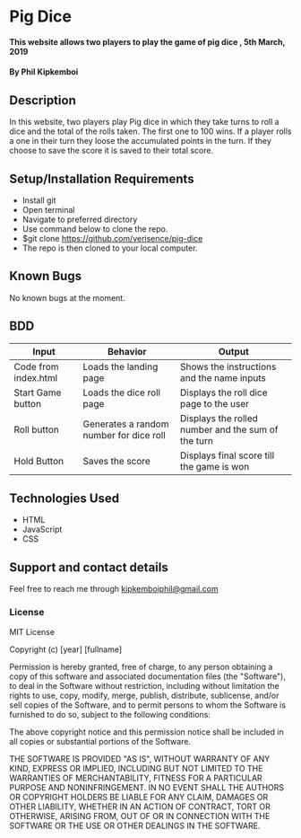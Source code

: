 # Pig Dice
#### This website allows two players to play the game of pig dice , 5th March, 2019
#### By **Phil Kipkemboi**
## Description
In this website, two players play Pig dice in which they take turns to roll a dice and the total of the rolls taken. The first one to 100 wins. If a player rolls a one in their turn they loose the accumulated points in the turn. If they choose to save the score it is saved to their total score.
## Setup/Installation Requirements
* Install git
* Open terminal
* Navigate to preferred directory
* Use command below to clone the repo.
* $git clone https://github.com/verisence/pig-dice
* The repo is then cloned to your local computer.
## Known Bugs
No known bugs at the moment.
## BDD
| Input                | Behavior                                | Output                                             |
|----------------------|-----------------------------------------|----------------------------------------------------|
| Code from index.html | Loads the landing page                  | Shows the instructions and the name inputs         |
| Start Game button    | Loads the dice roll page                | Displays the roll dice page to the user            |
| Roll button          | Generates a random number for dice roll | Displays the rolled number and the sum of the turn |
| Hold Button          | Saves the score                         | Displays final score till the game is won          |
## Technologies Used
* HTML
* JavaScript
* CSS
## Support and contact details
Feel free to reach me through kipkemboiphil@gmail.com
### License
MIT License

Copyright (c) [year] [fullname]

Permission is hereby granted, free of charge, to any person obtaining a copy
of this software and associated documentation files (the "Software"), to deal
in the Software without restriction, including without limitation the rights
to use, copy, modify, merge, publish, distribute, sublicense, and/or sell
copies of the Software, and to permit persons to whom the Software is
furnished to do so, subject to the following conditions:

The above copyright notice and this permission notice shall be included in all
copies or substantial portions of the Software.

THE SOFTWARE IS PROVIDED "AS IS", WITHOUT WARRANTY OF ANY KIND, EXPRESS OR
IMPLIED, INCLUDING BUT NOT LIMITED TO THE WARRANTIES OF MERCHANTABILITY,
FITNESS FOR A PARTICULAR PURPOSE AND NONINFRINGEMENT. IN NO EVENT SHALL THE
AUTHORS OR COPYRIGHT HOLDERS BE LIABLE FOR ANY CLAIM, DAMAGES OR OTHER
LIABILITY, WHETHER IN AN ACTION OF CONTRACT, TORT OR OTHERWISE, ARISING FROM,
OUT OF OR IN CONNECTION WITH THE SOFTWARE OR THE USE OR OTHER DEALINGS IN THE
SOFTWARE.
